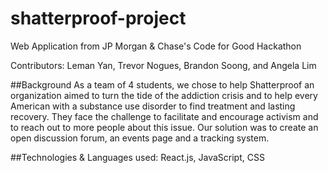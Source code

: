 # shatterproof-project
Web Application from JP Morgan &amp; Chase's Code for Good Hackathon

Contributors: Leman Yan, Trevor Nogues, Brandon Soong, and Angela Lim

##Background
As a team of 4 students, we chose to help Shatterproof an organization aimed to turn the tide of the addiction crisis and to help every American with a substance use disorder to find treatment and lasting recovery. They face the challenge to facilitate and encourage activism and to reach out to more people about this issue. Our solution was to create an open discussion forum, an events page and a tracking system. 

##Technologies & Languages used:
React.js, JavaScript, CSS
